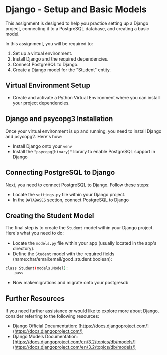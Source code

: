 # Django - Setup and Basic Models

This assignment is designed to help you practice setting up a Django project, connecting it to a PostgreSQL database, and creating a basic model.

In this assignment, you will be required to:

1. Set up a virtual environment.
2. Install Django and the required dependencies.
3. Connect PostgreSQL to Django.
4. Create a Django model for the "Student" entity.

## Virtual Environment Setup

- Create and activate a Python Virtual Environment where you can install your project dependencies.

## Django and psycopg3 Installation

Once your virtual environment is up and running, you need to install Django and psycopg2. Here's how:

- Install Django onto your `venv`
- Install the `"psycopg[binary]"` library to enable PostgreSQL support in Django

## Connecting PostgreSQL to Django

Next, you need to connect PostgreSQL to Django. Follow these steps:

- Locate the `settings.py` file within your Django project.
- In the `DATABASES` section, connect PostgreSQL to Django

## Creating the Student Model

The final step is to create the `Student` model within your Django project. Here's what you need to do:

- Locate the `models.py` file within your app (usually located in the app's directory).
- Define the `Student` model with the required fields (name:char/email:email/good_student:boolean):

```bash
class Student(models.Model):
    pass
```

- Now makemigrations and migrate onto your postgresdb

## Further Resources

If you need further assistance or would like to explore more about Django, consider referring to the following resources:

- Django Official Documentation: [https://docs.djangoproject.com/](https://docs.djangoproject.com/)
- Django Models Documentation: [https://docs.djangoproject.com/en/3.2/topics/db/models/](https://docs.djangoproject.com/en/3.2/topics/db/models/)
